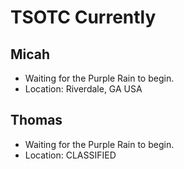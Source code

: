 # TSOTC Currently 

## Micah 
* Waiting for the Purple Rain to begin. 
* Location: Riverdale, GA USA

## Thomas
* Waiting for the Purple Rain to begin. 
* Location: CLASSIFIED 